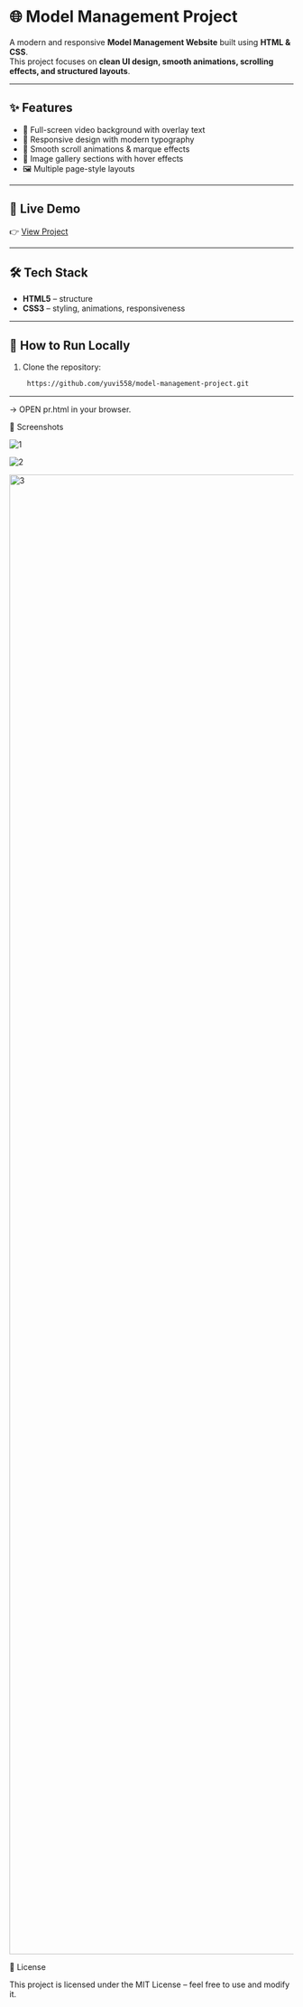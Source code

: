 # 🌐 Model Management Project  

A modern and responsive **Model Management Website** built using **HTML & CSS**.  
This project focuses on **clean UI design, smooth animations, scrolling effects, and structured layouts**.  

---

## ✨ Features  
- 🎥 Full-screen video background with overlay text  
- 🎨 Responsive design with modern typography  
- 🔄 Smooth scroll animations & marque effects  
- 📸 Image gallery sections with hover effects  
- 🖼️ Multiple page-style layouts  

---

## 🚀 Live Demo  
👉 [View Project](https://yuvi558.github.io/model-management-project/)  


---

## 🛠️ Tech Stack  
- **HTML5** – structure  
- **CSS3** – styling, animations, responsiveness  

---

## 📂 How to Run Locally  
1. Clone the repository:  
   ```bash
    https://github.com/yuvi558/model-management-project.git

---

-> OPEN pr.html in your browser.

📸 Screenshots

![1](https://github.com/user-attachments/assets/50fc85d2-3777-4cdf-afe7-26728137843b)



![2](https://github.com/user-attachments/assets/f85f991a-d049-4135-88a8-1d0d773efa33)

<img width="4000" height="2620" alt="3" src="https://github.com/user-attachments/assets/ea293ba4-f8cf-4918-b914-89368cf455e0" />

📜 License

This project is licensed under the MIT License – feel free to use and modify it.


